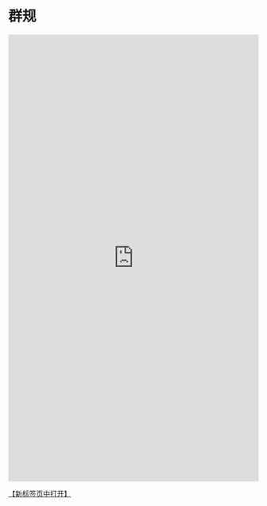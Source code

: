 # 群规

<style>
    #iframeContainer {
        position: relative;
        width: 100%;
		min-height: 900px;
    overflow: auto; 
        overflow: hidden;
    }
    iframe {
        position: absolute;
        width: 100%;
        height: 100%;
        border: none;
    }
</style>

<div id="iframeContainer">
    <iframe id="externalIframe" src="https://docs.qq.com/doc/BqI21X2yZIht1uk2Wg4MIZuY4VMUVJ4EOlkR3qbQ4F0mu2fb4yxLve02Bmo64kq9mU3NZmXX2uu91X2XdkkH0"></iframe>
</div>

<a href="https://docs.qq.com/doc/BqI21X2yZIht1uk2Wg4MIZuY4VMUVJ4EOlkR3qbQ4F0mu2fb4yxLve02Bmo64kq9mU3NZmXX2uu91X2XdkkH0" target="_blank" rel="noopener">【新标签页中打开】</a>
